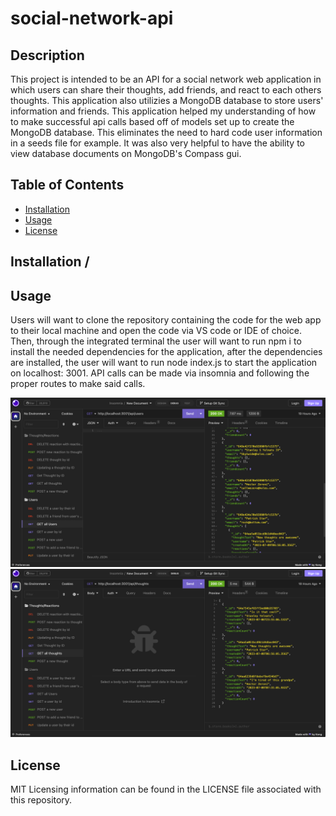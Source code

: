 # social-network-api

## Description

This project is intended to be an API for a social network web application in which users can share their thoughts, add friends, and react to each others thoughts. This application also utilizies a MongoDB database to store users' information and friends. This application helped my understanding of how to make successful api calls based off of models set up to create the MongoDB database. This eliminates the need to hard code user information in a seeds file for example. It was also very helpful to have the ability to view database documents on MongoDB's Compass gui.

## Table of Contents

- [Installation](#installation)
- [Usage](#usage)
- [License](#license)

## Installation /
## Usage

Users will want to clone the repository containing the code for the web app to their local machine and open the code via VS code or IDE of choice. Then, through the integrated terminal the user will want to run npm i to install the needed dependencies for the application, after the dependencies are installed, the user will want to run node index.js to start the application on localhost: 3001. API calls can be made via insomnia and following the proper routes to make said calls.

![GET request of all users](assets/images/getallusers.png)
![GET request of all thoughts](assets/images/getallthoughts.png)
    
## License

MIT Licensing information can be found in the LICENSE file associated with this repository.

